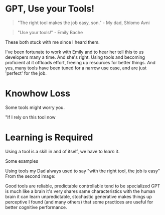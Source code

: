 # GPT, Use your Tools!

> "The right tool makes the job easy, son." - My dad, Shlomo Avni

> "Use your tools!" - Emily Bache

These both stuck with me since I heard them.

I've been fortunate to work with Emily and to hear her tell this to us developers many a time. And she's right. Using tools and becoming proficient at it offloads effort, freeing up resources for better things. And yes, many tools have been tuned for a narrow use case, and are just 'perfect' for the job.

# Knowhow Loss

Some tools might worry you.

"If I rely on this tool now

# Learning is Required

Using a tool is a skill in and of itself, we have to _learn_ it.

Some examples 



Using tools my Dad always used to say "with the right tool, the job is easy"
From the second image:

Good tools are
reliable, predictable
controllable
tend to be specialized
GPT is much like a brain
it's very shares same characteristics with the human brain
it can learn
unpredictable, stochastic
generative
makes things up
perceptive
I found (and many others) that some practices are useful for better cognitive performance.
